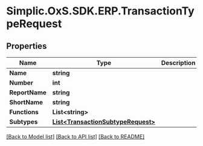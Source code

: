 # Simplic.OxS.SDK.ERP.TransactionTypeRequest

## Properties

Name | Type | Description | Notes
------------ | ------------- | ------------- | -------------
**Name** | **string** |  | 
**Number** | **int** |  | 
**ReportName** | **string** |  | [optional] 
**ShortName** | **string** |  | [optional] 
**Functions** | **List&lt;string&gt;** |  | [optional] 
**Subtypes** | [**List&lt;TransactionSubtypeRequest&gt;**](TransactionSubtypeRequest.md) |  | 

[[Back to Model list]](../README.md#documentation-for-models) [[Back to API list]](../README.md#documentation-for-api-endpoints) [[Back to README]](../README.md)

